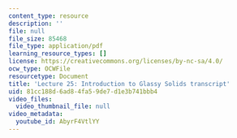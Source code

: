```yaml
---
content_type: resource
description: ''
file: null
file_size: 85468
file_type: application/pdf
learning_resource_types: []
license: https://creativecommons.org/licenses/by-nc-sa/4.0/
ocw_type: OCWFile
resourcetype: Document
title: 'Lecture 25: Introduction to Glassy Solids transcript'
uid: 81cc188d-6ad8-4fa5-9de7-d1e3b741bbb4
video_files:
  video_thumbnail_file: null
video_metadata:
  youtube_id: AbyrF4VtlYY
---
```

